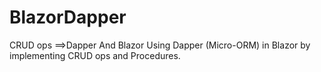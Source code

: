 # BlazorDapper
CRUD ops ==>Dapper And Blazor
Using Dapper (Micro-ORM) in Blazor by implementing CRUD ops and Procedures.  
